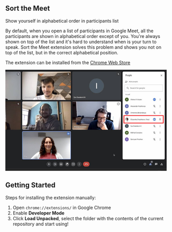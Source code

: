 ## Sort the Meet

Show yourself in alphabetical order in participants list

By default, when you open a list of participants in Google Meet, all the participants are shown in alphabetical order except of you. You're always shown on top of the list and it's hard to understand when is your turn to speak.
Sort the Meet extension solves this problem and shows you not on top of the list, but in the correct alphabetical position.

The extension can be installed from the [Chrome Web Store](https://chrome.google.com/webstore/detail/sort-the-meet/dokbaedihaiifdlfgbeillibkpngoikg)

![](screenshot.jpg)

## Getting Started

Steps for installing the extension manually:

1. Open `chrome://extensions/` in Google Chrome
2. Enable **Developer Mode**
3. Click **Load Unpacked**, select the folder with the contents of the current repository and start using!

